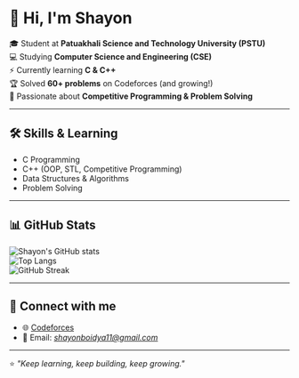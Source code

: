 # 👋 Hi, I'm Shayon  

🎓 Student at **Patuakhali Science and Technology University (PSTU)**  
💻 Studying **Computer Science and Engineering (CSE)**  
⚡ Currently learning **C & C++**  
🏆 Solved **60+ problems** on Codeforces (and growing!)  
🚀 Passionate about **Competitive Programming & Problem Solving**  

---

## 🛠️ Skills & Learning
- C Programming  
- C++ (OOP, STL, Competitive Programming)  
- Data Structures & Algorithms  
- Problem Solving  

---

## 📊 GitHub Stats
![Shayon's GitHub stats](https://github-readme-stats.vercel.app/api?username=Shayonboidya&show_icons=true&theme=tokyonight)  
![Top Langs](https://github-readme-stats.vercel.app/api/top-langs/?username=Shayonboidya&layout=compact&theme=tokyonight)  
![GitHub Streak](https://github-readme-streak-stats.herokuapp.com/?user=Shayonboidya&theme=tokyonight)

---

## 🔗 Connect with me
- 🌐 [Codeforces](https://codeforces.com/profile/shayon18)  
- 📧 Email: *shayonboidya11@gmail.com*  

---

⭐️ *"Keep learning, keep building, keep growing."*  
